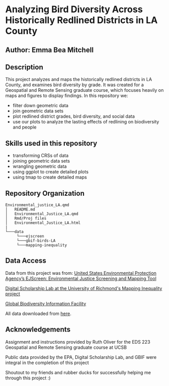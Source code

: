 # Analyzing Bird Diversity Across Historically Redlined Districts in LA County
## Author: Emma Bea Mitchell 

## Description
This project analyzes and maps the historically redlined districts in LA County, and examines bird diversity by grade. It was created for a Geospatial and Remote Sensing graduate course, which focuses heavily on maps and figures to display findings. In this repository we:
- filter down geometric data
- join geometric data sets
- plot redlined district grades, bird diversity, and social data
- use our plots to analyze the lasting effects of redlining on biodiversity and people

## Skills used in this repository

- transforming CRSs of data
- joining geometric data sets
- wrangling geometric data
- using ggplot to create detailed plots
- using tmap to create detailed maps

## Repository Organization
```
Environmental_justice_LA.qmd
│   README.md
│   Environmental_Justice_LA.qmd
│   Rmd/Proj files    
│   Environmental_Justice_LA.html
|
└───data
     └───ejscreen
     └───gbif-birds-LA
     └───mapping-inequality
```
## Data Access 

Data from this project was from:
[United States Environmental Protection Agency’s EJScreen: Environmental Justice Screening and Mapping Tool](https://www.epa.gov/ejscreen/download-ejscreen-data)

[Digital Scholarship Lab at the University of Richmond's Mapping Inequality project](https://dsl.richmond.edu/panorama/redlining/data)

[Global Biodiversity Information Facility](https://www.gbif.org/dataset/search?q=)

All data downloaded from [here](https://drive.google.com/file/d/14CauXFZkVh_6z2Euq0m1Sq1kHQ31fiMk/view?usp=drive_link).

## Acknowledgements 

Assignment and instructions provided by Ruth Oliver for the EDS 223 Geospatial and Remote Sensing graduate course at UCSB

Public data provided by the EPA, Digital Scholarship Lab, and GBIF were integral in the completion of this project

Shoutout to my friends and rubber ducks for successfully helping me through this project :)
